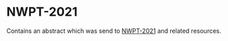 # NWPT-2021
Contains an abstract which was send to [NWPT-2021](http://icetcs.ru.is/nwpt21/) and related resources.
